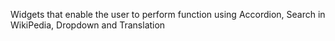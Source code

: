 Widgets that enable the user to perform function using Accordion, Search in WikiPedia, Dropdown and Translation
